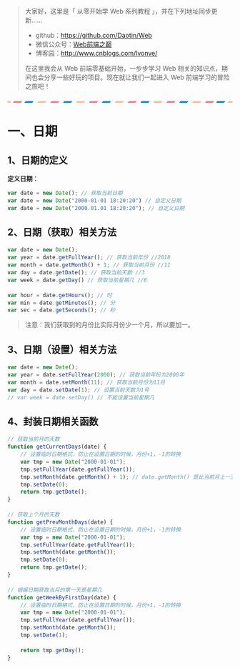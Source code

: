 >大家好，这里是「 从零开始学 Web 系列教程 」，并在下列地址同步更新......
>
> - github：https://github.com/Daotin/Web
> - 微信公众号：[Web前端之巅](https://github.com/Daotin/pic/raw/master/wx.jpg)
> - 博客园：http://www.cnblogs.com/lvonve/
>
> 在这里我会从 Web 前端零基础开始，一步步学习 Web 相关的知识点，期间也会分享一些好玩的项目。现在就让我们一起进入 Web 前端学习的冒险之旅吧！

![](https://github.com/Daotin/pic/raw/master/fgx.png)



# 一、日期

## 1、日期的定义

**定义日期**： 

```js
var date = new Date(); // 获取当前日期
var date = new Date("2000-01-01 18:20:20") // 自定义日期
var date = new Date("2000.01.01 18:20:20"); // 自定义日期
```



 

## 2、日期（获取）相关方法

```js
var date = new Date();
var year = date.getFullYear(); // 获取当前年份 //2018
var month = date.getMonth() + 1; // 获取当前月份 //11
var day = date.getDate(); // 获取当前天数 //3
var week = date.getDay() // 获取当前星期几 //6

var hour = date.getHours(); // 时
var min = date.getMinutes(); // 分
var sec = date.getSeconds(); // 秒
```

> 注意：我们获取到的月份比实际月份少一个月，所以要加一。



## 3、日期（设置）相关方法

```js
var date = new Date();
var year = date.setFullYear(2000); // 获取当前年份为2000年
var month = date.setMonth(11); // 获取当前月份为11月
var day = date.setDate(1); // 设置当前天数为1号
// var week = date.setDay() // 不能设置当前星期几
```





## 4、封装日期相关函数

```js
// 获取当前月的天数
function getCurrentDays(date) {
    // 设置临时日期格式，防止在设置日期的时候，月份+1，-1的转换
    var tmp = new Date("2000-01-01");
    tmp.setFullYear(date.getFullYear());
    tmp.setMonth(date.getMonth() + 1); // date.getMonth() 是比当前月上一天的，但是设置的时候会自动多加一天，抵消了
    tmp.setDate(0);
    return tmp.getDate();
}

// 获取上个月的天数
function getPrevMonthDays(date) {
    // 设置临时日期格式，防止在设置日期的时候，月份+1，-1的转换
    var tmp = new Date("2000-01-01");
    tmp.setFullYear(date.getFullYear());
    tmp.setMonth(date.getMonth());
    tmp.setDate(0);
    return tmp.getDate();
}

// 根据日期获取当月的第一天是星期几
function getWeekByFirstDay(date) {
    // 设置临时日期格式，防止在设置日期的时候，月份+1，-1的转换
    var tmp = new Date("2000-01-01");
    tmp.setFullYear(date.getFullYear());
    tmp.setMonth(date.getMonth());
    tmp.setDate(1);

    return tmp.getDay();
}
```



